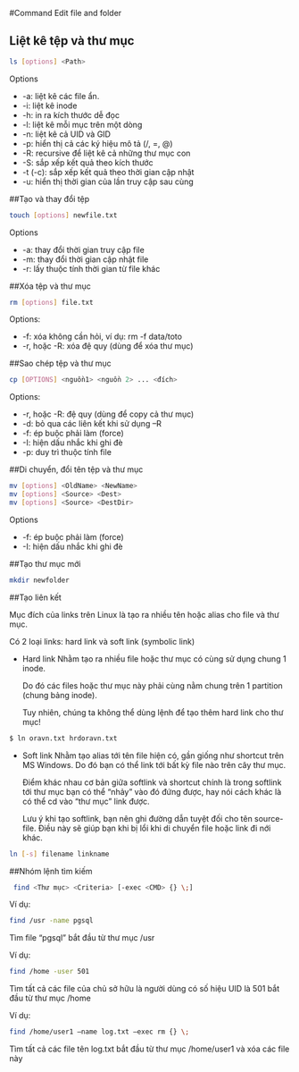 #Command Edit file and folder
## Liệt kê tệp và thư mục
```sh
ls [options] <Path>
```
Options
* -a: liệt kê các file ẩn.
* -i: liệt kê inode
* -h: in ra kích thước dễ đọc
* -l: liệt kê mỗi mục trên một dòng
* -n: liệt kê cả UID và GID
* -p: hiển thị cả các ký hiệu mô tả (/, =, @) 
* -R: recursive để liệt kê cả những thư mục con
* -S: sắp xếp kết quả theo kích thước
* -t (-c): sắp xếp kết quả theo thời gian cập nhật
* -u: hiển thị thời gian của lần truy cập sau cùng

##Tạo và thay đổi tệp
```sh
touch [options] newfile.txt
```
Options
* -a: thay đổi thời gian truy cập file
* -m: thay đổi thời gian cập nhật file
* -r: lấy thuộc tính thời gian từ file khác

##Xóa tệp và thư mục
```sh
rm [options] file.txt
```
Options:
* -f: xóa không cần hỏi, ví dụ: rm -f data/toto
* -r, hoặc -R: xóa đệ quy (dùng để xóa thư mục)

##Sao chép tệp và thư mục
```sh
cp [OPTIONS] <nguồn1> <nguồn 2> ... <đích>
```
Options:
* -r, hoặc -R: đệ quy (dùng để copy cả thư mục)
* -d: bỏ qua các liên kết khi sử dụng –R
* -f: ép buộc phải làm (force)
* -I: hiện dấu nhắc khi ghi đè
* -p: duy trì thuộc tính file

##Di chuyển, đổi tên tệp và thư mục
```sh
mv [options] <OldName> <NewName>
mv [options] <Source> <Dest>
mv [options] <Source> <DestDir>
```
Options
* -f: ép buộc phải làm (force)
* -I: hiện dấu nhắc khi ghi đè

##Tạo thư mục mới
```sh
mkdir newfolder
```
##Tạo liên kết

Mục đích của links trên Linux là tạo ra nhiều tên hoặc alias cho file và thư mục.

Có 2 loại links: hard link và soft link (symbolic link)


* Hard link
	Nhằm tạo ra nhiều file hoặc thư mục có cùng sử dụng chung 1 inode.

	Do đó các files hoặc thư mục này phải cùng nằm chung trên 1 partition (chung bảng inode).

	Tuy nhiên, chúng ta không thể dùng lệnh để tạo thêm hard link cho thư mục!
```sh
$ ln oravn.txt hrdoravn.txt
```
* Soft link
	Nhằm tạo alias tới tên file hiện có, gần giống như shortcut trên MS Windows. Do đó bạn có thể link tới bất kỳ file nào trên cây thư mục.

	Điểm khác nhau cơ bản giữa softlink và shortcut chính là trong softlink tới thư mục bạn có thể “nhảy” vào đó đứng được, hay nói cách khác là có thể cd vào “thư mục” link được.

	Lưu ý khi tạo softlink, bạn nên ghi đường dẫn tuyệt đối cho tên source-file. Điều này sẽ giúp bạn khi bị lổi khi di chuyển file hoặc link đi nới khác.
```sh
ln [-s] filename linkname
```

##Nhóm lệnh tìm kiếm
```sh
 find <Thư mục> <Criteria> [-exec <CMD> {} \;]
```
Ví dụ: 
```sh
find /usr -name pgsql
```
Tìm file “pgsql” bắt đầu từ thư mục /usr

Ví dụ: 
```sh
find /home -user 501
```
Tìm tất cả các file của chủ sở hữu là người dùng có số hiệu UID là 501 bắt đầu từ thư mục /home

Ví dụ:
```sh
find /home/user1 –name log.txt –exec rm {} \;
```
Tìm tất cả các file tên log.txt bắt đầu từ thư mục /home/user1 và xóa các file này

